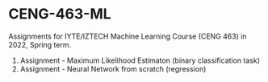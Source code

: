 # CENG-463-ML 
Assignments for IYTE/IZTECH Machine Learning Course (CENG 463) in 2022, Spring term.

1. Assignment  - Maximum Likelihood Estimaton (binary classification task)
2. Assignment  - Neural Network from scratch (regression)
